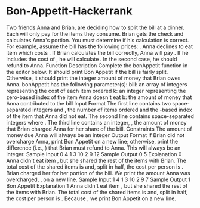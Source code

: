 # Bon-Appetit-Hackerrank
Two friends Anna and Brian, are deciding how to split the bill at a dinner. Each will only pay for the items they consume. Brian gets the check and calculates Anna's portion. You must determine if his calculation is correct.  For example, assume the bill has the following prices: . Anna declines to eat item  which costs . If Brian calculates the bill correctly, Anna will pay . If he includes the cost of , he will calculate . In the second case, he should refund  to Anna.  Function Description  Complete the bonAppetit function in the editor below. It should print Bon Appetit if the bill is fairly split. Otherwise, it should print the integer amount of money that Brian owes Anna.  bonAppetit has the following parameter(s):  bill: an array of integers representing the cost of each item ordered k: an integer representing the zero-based index of the item Anna doesn't eat b: the amount of money that Anna contributed to the bill Input Format  The first line contains two space-separated integers  and , the number of items ordered and the -based index of the item that Anna did not eat. The second line contains  space-separated integers  where . The third line contains an integer, , the amount of money that Brian charged Anna for her share of the bill.  Constraints  The amount of money due Anna will always be an integer Output Format  If Brian did not overcharge Anna, print Bon Appetit on a new line; otherwise, print the difference (i.e., ) that Brian must refund to Anna. This will always be an integer.  Sample Input 0  4 1 3 10 2 9 12 Sample Output 0  5 Explanation 0 Anna didn't eat item , but she shared the rest of the items with Brian. The total cost of the shared items is  and, split in half, the cost per person is . Brian charged her  for her portion of the bill. We print the amount Anna was overcharged, , on a new line.  Sample Input 1  4 1 3 10 2 9 7 Sample Output 1  Bon Appetit Explanation 1 Anna didn't eat item , but she shared the rest of the items with Brian. The total cost of the shared items is  and, split in half, the cost per person is . Because , we print Bon Appetit on a new line.
